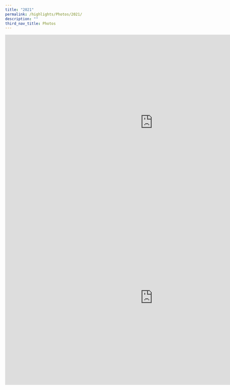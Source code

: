 ```yaml
---
title: "2021"
permalink: /highlights/Photos/2021/
description: ""
third_nav_title: Photos
---
```

<iframe src="https://docs.google.com/presentation/d/e/2PACX-1vTXyK8Lwxo3UaIib2lKNhTBLAfEyRp0OKCDHUOuB9IuBGxAq6H5v3dzhvzpoyxA5vEyMbeOOV7K3HxI/embed?start=false&loop=false&delayms=3000" frameborder="0" width="960" height="569" allowfullscreen="true"></iframe>

<iframe src="https://docs.google.com/presentation/d/e/2PACX-1vSo0yTN49EcaEs8t3t40qJIcDPgCSgfZaJMnb-5FVn5m1O12X3tRrilTS13LmfpjDwvva_hFs2BOsNS/embed?start=false&amp;loop=false&amp;delayms=3000" frameborder="0" width="960" height="569" allowfullscreen="true"></iframe>